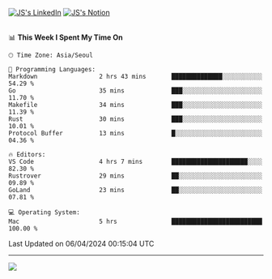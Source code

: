 
[![JS's LinkedIn](https://img.shields.io/badge/LinkedIn-blue?style=for-the-badge&logo=linkedin)](https://www.linkedin.com/in/jaeseung-lee-5a2a32139/) 
[![JS's Notion](https://img.shields.io/badge/Notion-black?style=for-the-badge&logo=notion)](https://bit.ly/ljswiki1) <br><br>
<!-- ![JS's GitHub stats](https://github-readme-stats-lemon-five.vercel.app/api?username=tkxkd0159&hide=contribs,prs,stars,issues&show_icons=true&theme=react&include_all_commits=true)   -->
<!-- ![Top Langs](https://github-readme-stats-lemon-five.vercel.app/api/top-langs/?username=tkxkd0159&layout=compact&hide=jupyter%20notebook,scss,html,css&langs_count=10)  -->


<!--START_SECTION:waka-->
📊 **This Week I Spent My Time On** 

```text
🕑︎ Time Zone: Asia/Seoul

💬 Programming Languages: 
Markdown                 2 hrs 43 mins       ██████████████░░░░░░░░░░░   54.29 % 
Go                       35 mins             ███░░░░░░░░░░░░░░░░░░░░░░   11.70 % 
Makefile                 34 mins             ███░░░░░░░░░░░░░░░░░░░░░░   11.39 % 
Rust                     30 mins             ███░░░░░░░░░░░░░░░░░░░░░░   10.01 % 
Protocol Buffer          13 mins             █░░░░░░░░░░░░░░░░░░░░░░░░   04.36 % 

🔥 Editors: 
VS Code                  4 hrs 7 mins        █████████████████████░░░░   82.30 % 
Rustrover                29 mins             ██░░░░░░░░░░░░░░░░░░░░░░░   09.89 % 
GoLand                   23 mins             ██░░░░░░░░░░░░░░░░░░░░░░░   07.81 % 

💻 Operating System: 
Mac                      5 hrs               █████████████████████████   100.00 % 
```


 Last Updated on 06/04/2024 00:15:04 UTC
<!--END_SECTION:waka-->

---
<a href="https://github.com/tkxkd0159/books">
  <img align="center" src="https://github-readme-stats-lemon-five.vercel.app/api/pin/?username=tkxkd0159&repo=books&theme=react" />
</a>

<!---
- 🔭 I’m currently working on ...
- 🌱 I’m currently learning blockchain and distributed network
- 👯 I’m looking to collaborate on ...
- 🤔 I’m looking for help with ...
- 💬 Ask me about ...
- 📫 How to reach me: ...
- 😄 Pronouns: ...
- ⚡ Fun fact: ...
-->
